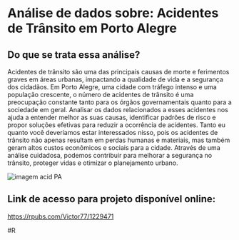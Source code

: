 # Análise de dados sobre: Acidentes de Trânsito em Porto Alegre
## Do que se trata essa análise?
Acidentes de trânsito são uma das principais causas de morte e ferimentos graves em áreas urbanas, impactando a qualidade de vida e a segurança dos cidadãos. Em Porto Alegre, uma cidade com tráfego intenso e uma população crescente, o número de acidentes de trânsito é uma preocupação constante tanto para os órgãos governamentais quanto para a sociedade em geral. Analisar os dados relacionados a esses acidentes nos ajuda a entender melhor as suas causas, identificar padrões de risco e propor soluções efetivas para reduzir a ocorrência de acidentes. Tanto eu quanto você deveríamos estar interessados nisso, pois os acidentes de trânsito não apenas resultam em perdas humanas e materiais, mas também geram altos custos econômicos e sociais para a cidade. Através de uma análise cuidadosa, podemos contribuir para melhorar a segurança no trânsito, proteger vidas e otimizar o planejamento urbano.

![imagem acid PA](https://github.com/user-attachments/assets/2bd720f3-b560-45e3-a8cd-448edc78ee27)

## Link de acesso para projeto disponível online:
https://rpubs.com/Victor77/1229471

#R
